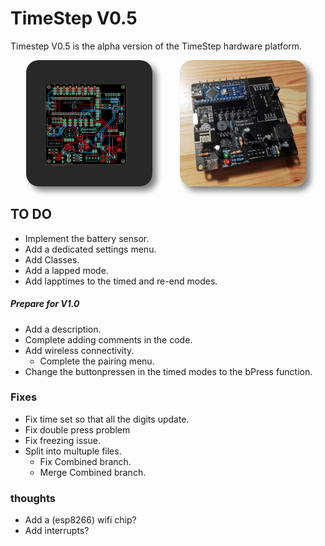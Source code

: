 # TimeStep V0.5
 Timestep V0.5 is the alpha version of the TimeStep hardware platform. 

[<img src="img\Timestep.png" alt="TimeStep V1" style="border-radius:20px; width:40%; margin-left:5%; margin-right:4%; box-shadow: 7px 7px 10px grey">](https://github.com/IJIJI/TimeStep/blob/master/img/Timestep.png)
[<img src="img\Timestep2.jpg" alt="TimeStep V1" style="border-radius:20px; width:40%; margin-left:4%; margin-right:5%; box-shadow: 7px 7px 10px grey">](https://github.com/IJIJI/TimeStep/blob/master/img/Timestep2.jpg)


## TO DO
* Implement the battery sensor.
* Add a dedicated settings menu.
* Add Classes.
* Add a lapped mode.
* Add lapptimes to the timed and re-end modes.

##### **Prepare for** ***V1.0***
* Add a description.
* Complete adding comments in the code.
* Add wireless connectivity.
  * Complete the pairing menu.
* Change the buttonpressen in the timed modes to the bPress function.

### Fixes
* Fix time set so that all the digits update.
* Fix double press problem
* Fix freezing issue.
* Split into multuple files.
  * Fix Combined branch.
  * Merge Combined branch.


### thoughts
* Add a (esp8266) wifi chip?
* Add interrupts?

